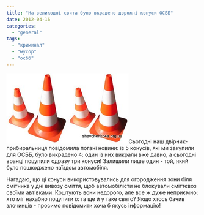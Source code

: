 ```yaml
---
title: "На великодні свята було вкрадено дорожні конуси ОСББ"
date: 2012-04-16
categories: 
  - "general"
tags: 
  - "криминал"
  - "мусор"
  - "осбб"
---
```


![](/wp-content/uploads/2012/04/Konusi-dorozhni.jpg "Конуси дорожні")Сьогодні наш двірник-прибиральниця повідомила погані новини: із 5 конусів, які ми закупили для ОСББ, було викрадено 4: один із них викрали вже давно, а сьогодні вранці поцупили одразу три конуси! Залишили лише один - той, який було пошкоджено наїздом автомобіля.

Нагадаю, що ці конуси використовувались для огородження зони біля смітника у дні вивозу сміття, щоб автомобілісти не блокували сміттєвоз своїми автівками. Коштують вони недорого, але все ж дуже неприємно: хто міг нахабно поцупити їх та ще й у таке свято? Якщо хтось бачив злочинців - просимо повідомити хоча б якусь інформацію! <!--more Коментувати »-->
